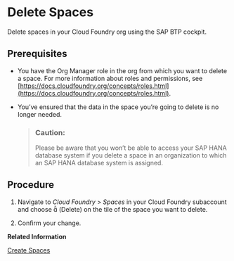 <!-- loio1eb6a099af3942fb99979f255218893b -->

<link rel="stylesheet" type="text/css" href="../css/sap-icons.css"/>

# Delete Spaces

Delete spaces in your Cloud Foundry org using the SAP BTP cockpit.



<a name="loio1eb6a099af3942fb99979f255218893b__prereq_om2_ftm_qz"/>

## Prerequisites

-   You have the Org Manager role in the org from which you want to delete a space. For more information about roles and permissions, see [https://docs.cloudfoundry.org/concepts/roles.html](https://docs.cloudfoundry.org/concepts/roles.html).

-   You’ve ensured that the data in the space you’re going to delete is no longer needed.

    > ### Caution:  
    > Please be aware that you won’t be able to access your SAP HANA database system if you delete a space in an organization to which an SAP HANA database system is assigned.




<a name="loio1eb6a099af3942fb99979f255218893b__steps_jgs_mxw_z5"/>

## Procedure

1.  Navigate to *Cloud Foundry* \> *Spaces* in your Cloud Foundry subaccount and choose <span class="SAP-icons"></span> \(Delete\) on the tile of the space you want to delete.

2.  Confirm your change.


**Related Information**  




[Create Spaces](Create_Spaces_2f6ed22.md "Create spaces in your Cloud Foundry organization using the SAP BTP cockpit.")

